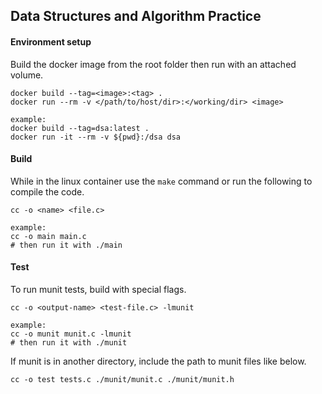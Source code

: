 ## Data Structures and Algorithm Practice

#### Environment setup
Build the docker image from the root folder then run with an attached volume.
```
docker build --tag=<image>:<tag> .
docker run --rm -v </path/to/host/dir>:</working/dir> <image>

example: 
docker build --tag=dsa:latest .
docker run -it --rm -v ${pwd}:/dsa dsa
```
#### Build
While in the linux container use the `make` command or run the following to compile the code.
```
cc -o <name> <file.c>

example: 
cc -o main main.c
# then run it with ./main
```
#### Test
To run munit tests, build with special flags.
```
cc -o <output-name> <test-file.c> -lmunit

example:
cc -o munit munit.c -lmunit
# then run it with ./munit 
```

If munit is in another directory, include the path to munit files like below.
```
cc -o test tests.c ./munit/munit.c ./munit/munit.h
```